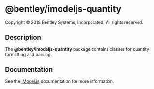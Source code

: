 ﻿# @bentley/imodeljs-quantity

Copyright © 2018 Bentley Systems, Incorporated. All rights reserved.

## Description

The __@bentley/imodeljs-quantity__ package contains classes for quantity formatting and parsing.

## Documentation

See the [iModel.js](https://www.imodeljs.org) documentation for more information.
